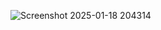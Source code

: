 ![Screenshot 2025-01-18 204314](https://github.com/user-attachments/assets/85e422b2-2476-4d3a-ab95-8266a9caec6e)
